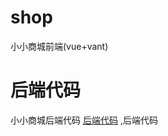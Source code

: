 # shop
小小商城前端(vue+vant)
# 后端代码
小小商城后端代码 [后端代码](https://github.com/jack12345666/koaShop "后端代码") ,后端代码

